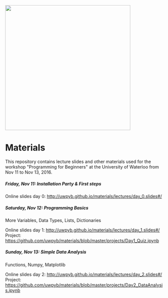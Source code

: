
<img src="https://raw.githubusercontent.com/uwpyb/materials/master/other/banner.png" width=400px>


# Materials
This repository contains lecture slides and other materials used for the workshop "Programming for
Beginners" at the University of Waterloo from Nov 11 to Nov 13, 2016.


##### Friday, Nov 11: Installation Party & First steps
Online slides day 0: http://uwpyb.github.io/materials/lectures/day_0.slides#/

##### Saturday, Nov 12: Programming Basics
More Variables, Data Types, Lists, Dictionaries

Online slides day 1: http://uwpyb.github.io/materials/lectures/day_1.slides#/
Project: https://github.com/uwpyb/materials/blob/master/projects/Day1_Quiz.ipynb

##### Sunday, Nov 13: Simple Data Analysis
Functions, Numpy, Matplotlib

Online slides day 2: http://uwpyb.github.io/materials/lectures/day_2.slides#/
Project: https://github.com/uwpyb/materials/blob/master/projects/Day2_DataAnalysis.ipynb
